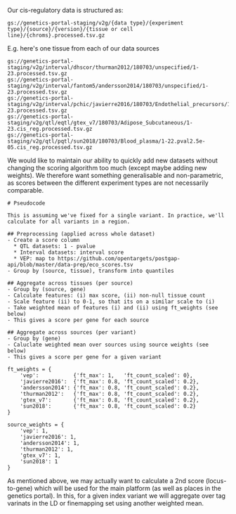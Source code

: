 Our cis-regulatory data is structured as:

`gs://genetics-portal-staging/v2g/{data type}/{experiment type}/{source}/{version}/{tissue or cell line}/{chroms}.processed.tsv.gz`

E.g. here's one tissue from each of our data sources
```
gs://genetics-portal-staging/v2g/interval/dhscor/thurman2012/180703/unspecified/1-23.processed.tsv.gz
gs://genetics-portal-staging/v2g/interval/fantom5/andersson2014/180703/unspecified/1-23.processed.tsv.gz
gs://genetics-portal-staging/v2g/interval/pchic/javierre2016/180703/Endothelial_precursors/1-23.processed.tsv.gz
gs://genetics-portal-staging/v2g/qtl/eqtl/gtex_v7/180703/Adipose_Subcutaneous/1-23.cis_reg.processed.tsv.gz
gs://genetics-portal-staging/v2g/qtl/pqtl/sun2018/180703/Blood_plasma/1-22.pval2.5e-05.cis_reg.processed.tsv.gz
```

We would like to maintain our ability to quickly add new datasets without changing the scoring algorithm too much (except maybe adding new weights). We therefore want something generalisable and non-parametric, as scores between the different experiment types are not necessarily comparable.

```
# Pseudocode

This is assuming we've fixed for a single variant. In practice, we'll calculate for all variants in a region.

## Preprocessing (applied across whole dataset)
- Create a score column
  * QTL datasets: 1 - pvalue
  * Interval datasets: interval score
  * VEP: map to https://github.com/opentargets/postgap-api/blob/master/data-prep/eco_scores.tsv
- Group by (source, tissue), transform into quantiles

## Aggregate across tissues (per source)
- Group by (source, gene)
- Calculate features: (i) max score, (ii) non-null tissue count
- Scale feature (ii) to 0-1, so that its on a similar scale to (i)
- Take weighted mean of features (i) and (ii) using ft_weights (see below)
- This gives a score per gene for each source

## Aggregate across sources (per variant)
- Group by (gene)
- Caluclate weighted mean over sources using source weights (see below)
- This gives a score per gene for a given variant

ft_weights = {
    'vep':           {'ft_max': 1,   'ft_count_scaled': 0},
    'javierre2016':  {'ft_max': 0.8, 'ft_count_scaled': 0.2},
    'andersson2014': {'ft_max': 0.8, 'ft_count_scaled': 0.2},
    'thurman2012':   {'ft_max': 0.8, 'ft_count_scaled': 0.2},
    'gtex_v7':       {'ft_max': 0.8, 'ft_count_scaled': 0.2},
    'sun2018':       {'ft_max': 0.8, 'ft_count_scaled': 0.2}
}

source_weights = {
    'vep': 1,
    'javierre2016': 1,
    'andersson2014': 1,
    'thurman2012': 1,
    'gtex_v7': 1,
    'sun2018': 1
}

```

As mentioned above, we may actually want to calculate a 2nd score (locus-to-gene) which will be used for the main platform (as well as places in the genetics portal). In this, for a given index variant we will aggregate over tag varinats in the LD or finemapping set using another weighted mean.
